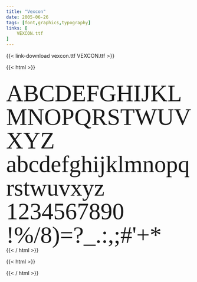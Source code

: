 ```yaml
---
title: "Vexcon"
date: 2005-06-26
tags: [font,graphics,typography]
links: [
	VEXCON.ttf
]
---
```

{{< link-download vexcon.ttf VEXCON.ttf >}}

{{< html >}}
<br/><br/>
<div class="font-preview">ABCDEFGHIJKLMNOPQRSTWUVXYZ</div>
<div class="font-preview">abcdefghijklmnopqrstwuvxyz</div>
<div class="font-preview">1234567890</div>
<div class="font-preview">!%/8)=?_.:,;#'+*</div>
{{< / html >}}

<!-- {{< image src=hf3.png >}} -->

{{< html >}}
<style>
@font-face { font-family : "Vexcon"; src: url('vexcon.ttf') format('truetype'); }
:root {
	--font-family-title: 'Vexcon';
	--h1-size: 8rem;
}
div.font-preview {
	font-family : "Vexcon";
	line-height: 1em;
	font-size: 4rem;
	word-break: break-all;
}
</style>
{{< / html >}}

